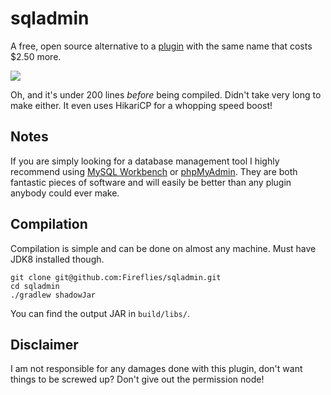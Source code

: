 sqladmin
========

A free, open source alternative to a [plugin][overpriced-crap] with the same name that costs $2.50 more.

![](http://i.imgur.com/bZJ00Mp.png)

Oh, and it's under 200 lines *before* being compiled. Didn't take very long to make either. It even uses HikariCP for a whopping speed boost!

## Notes

If you are simply looking for a database management tool I highly recommend using [MySQL Workbench][awesome-sauce] or [phpMyAdmin][less-awesome-sauce-but-still-saucy].
They are both fantastic pieces of software and will easily be better than any plugin anybody could ever make.

## Compilation

Compilation is simple and can be done on almost any machine. Must have JDK8 installed though.

```
git clone git@github.com:Fireflies/sqladmin.git
cd sqladmin
./gradlew shadowJar
```

You can find the output JAR in `build/libs/`.

## Disclaimer

I am not responsible for any damages done with this plugin, don't want things to be screwed up?
Don't give out the permission node!

[overpriced-crap]: https://www.spigotmc.org/resources/sqladmin.6857/
[awesome-sauce]: https://www.mysql.com/products/workbench/
[less-awesome-sauce-but-still-saucy]: https://www.phpmyadmin.net/